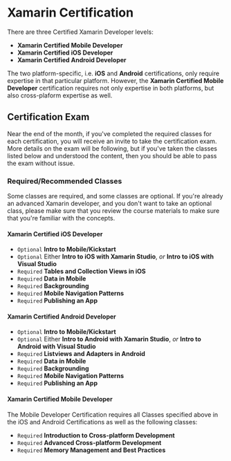 # Xamarin Certification

There are three Certified Xamarin Developer levels:

 * **Xamarin Certified Mobile Developer**
 * **Xamarin Certified iOS Developer**
 * **Xamarin Certified Android Developer**
 
The two platform-specific, i.e. **iOS** and **Android** certifications, only require expertise in that particular platform. However, the **Xamarin Certified Mobile Developer** certification requires not only expertise in both platforms, but also cross-plaform expertise as well.

## Certification Exam

Near the end of the month, if you've completed the required classes for each certification, you will receive an invite to take the certification exam. More details on the exam will be following, but if you've taken the classes listed below and understood the content, then you should be able to pass the exam without issue.

### Required/Recommended Classes

Some classes are required, and some classes are optional. If you're already an advanced Xamarin developer, and you don't want to take an optional class, please make sure that you review the course materials to make sure that you're familiar with the concepts.

#### Xamarin Certified iOS Developer

 * `Optional` **Intro to Mobile/Kickstart**
 * `Optional` Either **Intro to iOS with Xamarin Studio**, *or* **Intro to iOS with Visual Studio**
 * `Required` **Tables and Collection Views in iOS**
 * `Required` **Data in Mobile**
 * `Required` **Backgrounding**
 * `Required` **Mobile Navigation Patterns**
 * `Required` **Publishing an App**

#### Xamarin Certified Android Developer

 * `Optional` **Intro to Mobile/Kickstart**
 * `Optional` Either **Intro to Android with Xamarin Studio**, *or* **Intro to Android with Visual Studio**
 * `Required` **Listviews and Adapters in Android**
 * `Required` **Data in Mobile**
 * `Required` **Backgrounding**
 * `Required` **Mobile Navigation Patterns**
 * `Required` **Publishing an App**

#### Xamarin Certified Mobile Developer

The Mobile Developer Certification requires all Classes specified above in the iOS and Android Certifications as well as the following classes:
 
 * `Required` **Introduction to Cross-platform Development**
 * `Required` **Advanced Cross-platform Development**
 * `Required` **Memory Management and Best Practices**


